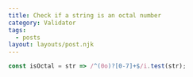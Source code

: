 ```yaml
---
title: Check if a string is an octal number
category: Validator
tags:
  - posts
layout: layouts/post.njk
---
```


```js
const isOctal = str => /^(0o)?[0-7]+$/i.test(str);
```